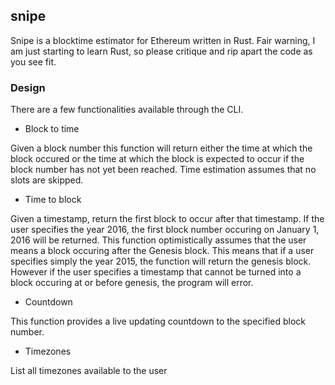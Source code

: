 ## snipe

Snipe is a blocktime estimator for Ethereum written in Rust. Fair warning, I am 
just starting to learn Rust, so please critique and rip apart the code as you see fit. 

### Design 

There are a few functionalities available through the CLI.  

- Block to time 

Given a block number this function will return either the time at which the block occured 
or the time at which the block is expected to occur if the block number has not yet been 
reached.  Time estimation assumes that no slots are skipped.  

- Time to block 

Given a timestamp, return the first block to occur after that timestamp.  If the user 
specifies the year 2016, the first block number occuring on January 1, 2016 will be returned. 
This function optimistically assumes that the user means a block occuring after the Genesis block. 
This means that if a user specifies simply the year 2015, the function will return the genesis block. 
However if the user specifies a timestamp that cannot be turned into a block occuring at or before 
genesis, the program will error.

- Countdown 

This function provides a live updating countdown to the specified block number.

- Timezones 

List all timezones available to the user 



